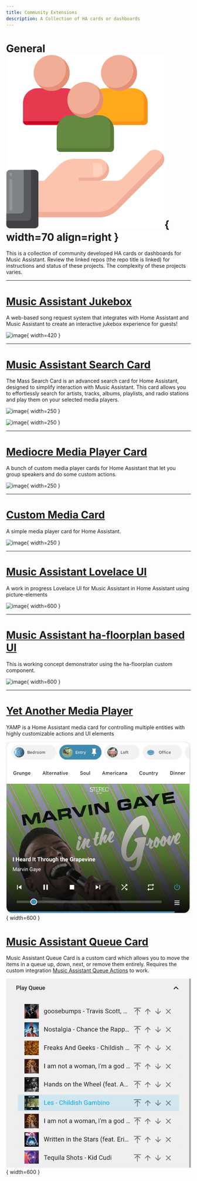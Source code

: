 ```yaml
---
title: Community Extensions
description: A Collection of HA cards or dashboards
---
```


# General ![Preview image](assets/icons/community-extensions-icon.png){ width=70 align=right }
This is a collection of community developed HA cards or dashboards for Music Assistant. Review the linked repos (the repo title is linked) for instructions and status of these projects. The complexity of these projects varies.
***************************************************************
# [Music Assistant Jukebox](https://github.com/DanStennett/HAMusicAssistantJukebox)

A web-based song request system that integrates with Home Assistant and Music Assistant to create an interactive jukebox experience for guests!

![image](https://github.com/DanStennett/HAMusicAssistantJukebox/blob/main/readme_image.jpg?raw=true){ width=420 }
***************************************************************
# [Music Assistant Search Card](https://github.com/fastxl2024/mass-search-card)

The Mass Search Card is an advanced search card for Home Assistant, designed to simplify interaction with Music Assistant. This card allows you to effortlessly search for artists, tracks, albums, playlists, and radio stations and play them on your selected media players.

![image](https://github.com/user-attachments/assets/2dbd3143-ffd8-4bea-8b63-52519ece9f1d){ width=250 }

![image](https://github.com/user-attachments/assets/ce10cadf-bada-444a-87ea-a9d05f0a41db){ width=250 }
***************************************************************
# [Mediocre Media Player Card](https://github.com/antontanderup/mediocre-hass-media-player-cards)

A bunch of custom media player cards for Home Assistant that let you group speakers and do some custom actions.

![image](https://github.com/user-attachments/assets/2178b5d4-ea8f-46cf-9737-149e1da935c5){ width=250 }

***************************************************************
# [Custom Media Card](https://github.com/codemonkey2k5/HomeAssistent-Custom-Media-Card)

A simple media player card for Home Assistant.

![image](https://github.com/user-attachments/assets/03815604-b80d-4aea-ac97-52b5c07aa3b2){ width=250 }
***************************************************************
# [Music Assistant Lovelace UI](https://github.com/rxritalin/Music-Assistant-Lovelace-UI)

A work in progress Lovelace UI for Music Assistant in Home Assistant using picture-elements

![image](https://github.com/user-attachments/assets/3c81c0cb-9290-4e86-afaa-5f9d3d445e02){ width=600 }
***************************************************************
# [Music Assistant ha-floorplan based UI](https://github.com/OzGav/MA-floorplan)

This is working concept demonstrator using the ha-floorplan custom component.

![image](https://github.com/user-attachments/assets/babed2c0-646f-46b6-bdb6-b29f3b34087f){ width=600 }
***************************************************************
# [Yet Another Media Player](https://github.com/jianyu-li/yet-another-media-player)

YAMP is a Home Assistant media card for controlling multiple entities with highly customizable actions and UI elements

![image](https://github.com/jianyu-li/yet-another-media-player/blob/main/Preview/largepreview.png?raw=true){ width=600 }

# [Music Assistant Queue Card](https://github.com/droans/mass_card)

Music Assistant Queue Card is a custom card which allows you to move the items in a queue up, down, next, or remove them entirely. Requires the custom integration [Music Assistant Queue Actions](https://github.com/droans/mass_queue) to work.

![image](https://github.com/droans/mass_card/blob/main/static/queue_example_mobile.png){ width=600 }
